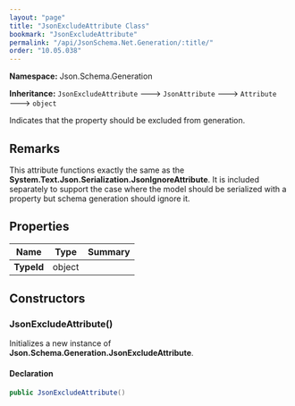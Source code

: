 ```yaml
---
layout: "page"
title: "JsonExcludeAttribute Class"
bookmark: "JsonExcludeAttribute"
permalink: "/api/JsonSchema.Net.Generation/:title/"
order: "10.05.038"
---
```

**Namespace:** Json.Schema.Generation

**Inheritance:**
`JsonExcludeAttribute`
 🡒 
`JsonAttribute`
 🡒 
`Attribute`
 🡒 
`object`

Indicates that the property should be excluded from generation.

## Remarks

This attribute functions exactly the same as the **System.Text.Json.Serialization.JsonIgnoreAttribute**.  It
is included separately to support the case where the model should be serialized with
a property but schema generation should ignore it.

## Properties

| Name | Type | Summary |
|---|---|---|
| **TypeId** | object |  |

## Constructors

### JsonExcludeAttribute()

Initializes a new instance of **Json.Schema.Generation.JsonExcludeAttribute**.

#### Declaration

```c#
public JsonExcludeAttribute()
```


